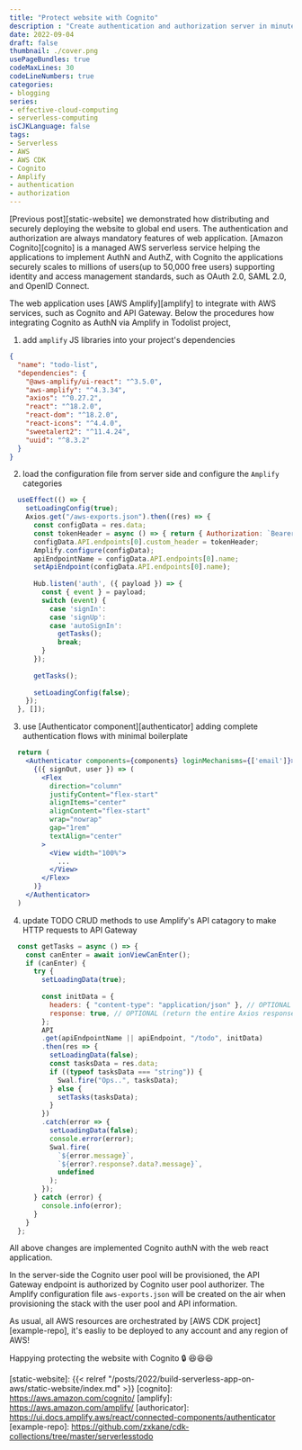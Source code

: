 ```yaml
---
title: "Protect website with Cognito"
description : "Create authentication and authorization server in minutes"
date: 2022-09-04
draft: false
thumbnail: ./cover.png
usePageBundles: true
codeMaxLines: 30
codeLineNumbers: true
categories:
- blogging
series:
- effective-cloud-computing
- serverless-computing
isCJKLanguage: false
tags:
- Serverless
- AWS
- AWS CDK
- Cognito
- Amplify
- authentication
- authorization
---
```


[Previous post][static-website] we demonstrated how distributing and securely deploying the website to global end users.
The authentication and authorization are always mandatory features of web application. 
[Amazon Cognito][cognito] is a managed AWS serverless service helping the applications to implement AuthN and AuthZ,
with Cognito the applications securely scales to millions of users(up to 50,000 free users)
supporting identity and access management standards, such as OAuth 2.0, SAML 2.0, and OpenID Connect.

<!--more-->

The web application uses [AWS Amplify][amplify] to integrate with AWS services, such as Cognito and API Gateway.
Below the procedures how integrating Cognito as AuthN via Amplify in Todolist project,

1. add `amplify` JS libraries into your project's dependencies
```json {hl_lines=["4-5"]}
{
  "name": "todo-list",
  "dependencies": {
    "@aws-amplify/ui-react": "^3.5.0",
    "aws-amplify": "^4.3.34",
    "axios": "^0.27.2",
    "react": "^18.2.0",
    "react-dom": "^18.2.0",
    "react-icons": "^4.4.0",
    "sweetalert2": "^11.4.24",
    "uuid": "^8.3.2"
  }
}
```
2. load the configuration file from server side and configure the `Amplify` categories
```jsx {hl_lines=["3-7"]}
  useEffect(() => {
    setLoadingConfig(true);
    Axios.get("/aws-exports.json").then((res) => {
      const configData = res.data;
      const tokenHeader = async () => { return { Authorization: `Bearer ${(await Auth.currentSession()).getIdToken().getJwtToken()}` }; };
      configData.API.endpoints[0].custom_header = tokenHeader;
      Amplify.configure(configData);
      apiEndpointName = configData.API.endpoints[0].name;
      setApiEndpoint(configData.API.endpoints[0].name);
      
      Hub.listen('auth', ({ payload }) => {
        const { event } = payload;
        switch (event) {
          case 'signIn':
          case 'signUp':
          case 'autoSignIn':
            getTasks();
            break;
        }
      });
      
      getTasks();
      
      setLoadingConfig(false);
    });
  }, []);
```
3. use [Authenticator component][authenticator] adding complete authentication flows with minimal boilerplate
```jsx {hl_lines=["2-3"]}
  return (
    <Authenticator components={components} loginMechanisms={['email']}>
      {({ signOut, user }) => (
        <Flex
          direction="column"
          justifyContent="flex-start"
          alignItems="center"
          alignContent="flex-start"
          wrap="nowrap"
          gap="1rem"
          textAlign="center"
        >
          <View width="100%">
            ...
          </View>
        </Flex>
      )}
    </Authenticator>    
  )
```
4. update TODO CRUD methods to use Amplify's API catagory to make HTTP requests to API Gateway
```jsx {hl_lines=["11-21"]}
  const getTasks = async () => {
    const canEnter = await ionViewCanEnter();
    if (canEnter) {
      try {
        setLoadingData(true);
        
        const initData = {
          headers: { "content-type": "application/json" }, // OPTIONAL
          response: true, // OPTIONAL (return the entire Axios response object instead of only response.data)
        };        
        API
        .get(apiEndpointName || apiEndpoint, "/todo", initData)
        .then(res => {
          setLoadingData(false);
          const tasksData = res.data;
          if ((typeof tasksData === "string")) {
            Swal.fire("Ops..", tasksData);
          } else {
            setTasks(tasksData);
          }
        })
        .catch(error => {
          setLoadingData(false);
          console.error(error);
          Swal.fire(
            `${error.message}`,
            `${error?.response?.data?.message}`,
            undefined
          );
        });
      } catch (error) {
        console.info(error);
      }
    }
  };
```

All above changes are implemented Cognito authN with the web react application.

In the server-side the Cognito user pool will be provisioned, the API Gateway endpoint is authorized by 
Cognito user pool authorizer. The Amplify configuration file `aws-exports.json` will be created on the air
when provisioning the stack with the user pool and API information.

As usual, all AWS resources are orchestrated by [AWS CDK project][example-repo], it's easliy to be deployed to any account and any region of AWS!

Happying protecting the website with Cognito :lock: :laughing::laughing::laughing:

[static-website]: {{< relref "/posts/2022/build-serverless-app-on-aws/static-website/index.md" >}}
[cognito]: https://aws.amazon.com/cognito/
[amplify]: https://aws.amazon.com/amplify/
[authoricator]: https://ui.docs.amplify.aws/react/connected-components/authenticator
[example-repo]: https://github.com/zxkane/cdk-collections/tree/master/serverlesstodo
